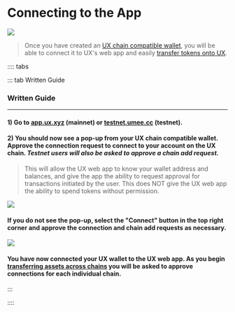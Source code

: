 # Connecting to the App

![](/bg/connecting-1.png)

> Once you have created an [UX chain compatible wallet](/users/getting-started/creating-wallet.html#creating-an-umee-blockchain-compatible-wallet), you will be able to connect it to UX's web app and easily [transfer tokens onto UX](/users/using-the-web-app/transferring-tokens).

:::: tabs

::: tab Written Guide

### Written Guide

---

#### 1) Go to [app.ux.xyz](https://app.ux.xyz/) (mainnet) or [testnet.umee.cc](https://testnet.umee.cc/) (testnet).

#### 2) You should now see a pop-up from your UX chain compatible wallet. Approve the connection request to connect to your account on the UX chain. _Testnet users will also be asked to approve a chain add request._

> This will allow the UX web app to know your wallet address and balances, and give the app the ability to request approval for transactions initiated by the user. This does NOT give the UX web app the ability to spend tokens without permission.

![](/bg/approve-connection.png)

#### If you do not see the pop-up, select the "Connect" button in the top right corner and approve the connection and chain add requests as necessary.

![](/bg/connecting-2.png)

#### You have now connected your UX wallet to the UX web app. As you begin [transferring assets across chains](/users/using-the-web-app/transferring-tokens) you will be asked to approve connections for each individual chain.

:::

::::
